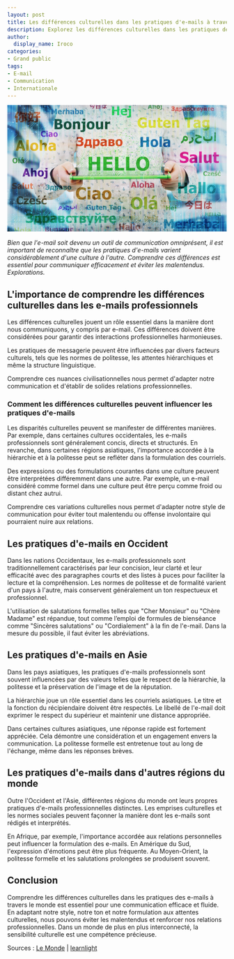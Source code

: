 ```yaml
---
layout: post
title: Les différences culturelles dans les pratiques d'e-mails à travers le monde
description: Explorez les différences culturelles dans les pratiques de messagerie à travers le monde. Découvrez comment adapter votre communication.
author:
  display_name: Iroco
categories:
- Grand public
tags:
- E-mail
- Communication
- Internationale
---
```

![Illustration de l'article](/images/email_culture/email_culture.png)

*Bien que l'e-mail soit devenu un outil de communication omniprésent, il est important de reconnaître que les pratiques d'e-mails varient considérablement d'une culture à l'autre. Comprendre ces différences est essentiel pour communiquer efficacement et éviter les malentendus. Explorations.*

## L'importance de comprendre les différences culturelles dans les e-mails professionnels

Les différences culturelles jouent un rôle essentiel dans la manière dont nous communiquons, y compris par e-mail. Ces différences doivent être considérées pour garantir des interactions professionnelles harmonieuses.

Les pratiques de messagerie peuvent être influencées par divers facteurs culturels, tels que les normes de politesse, les attentes hiérarchiques et même la structure linguistique. 

Comprendre ces nuances civilisationnelles nous permet d'adapter notre communication et d'établir de solides relations professionnelles.

### Comment les différences culturelles peuvent influencer les pratiques d'e-mails

Les disparités culturelles peuvent se manifester de différentes manières. Par exemple, dans certaines cultures occidentales, les e-mails professionnels sont généralement concis, directs et structurés. En revanche, dans certaines régions asiatiques, l'importance accordée à la hiérarchie et à la politesse peut se refléter dans la formulation des courriels. 

Des expressions ou des formulations courantes dans une culture peuvent être interprétées différemment dans une autre. Par exemple, un e-mail considéré comme formel dans une culture peut être perçu comme froid ou distant chez autrui.

Comprendre ces variations culturelles nous permet d'adapter notre style de communication pour éviter tout malentendu ou offense involontaire qui pourraient nuire aux relations.
 
## Les pratiques d'e-mails en Occident

Dans les nations Occidentaux, les e-mails professionnels sont traditionnellement caractérisés par leur concision, leur clarté et leur efficacité avec des paragraphes courts et des listes à puces pour faciliter la lecture et la compréhension. Les normes de politesse et de formalité varient d'un pays à l'autre, mais conservent généralement un ton respectueux et professionnel. 

L'utilisation de salutations formelles telles que "Cher Monsieur" ou "Chère Madame" est répandue, tout comme l’emploi de formules de bienséance comme "Sincères salutations" ou "Cordialement" à la fin de l'e-mail. Dans la mesure du possible, il faut éviter les abréviations.

## Les pratiques d'e-mails en Asie

Dans les pays asiatiques, les pratiques d'e-mails professionnels sont souvent influencées par des valeurs telles que le respect de la hiérarchie, la politesse et la préservation de l'image et de la réputation. 

La hiérarchie joue un rôle essentiel dans les courriels asiatiques. Le titre et la fonction du récipiendaire doivent être respectés. Le libellé de l'e-mail doit exprimer le respect du supérieur et maintenir une distance appropriée.

Dans certaines cultures asiatiques, une réponse rapide est fortement appréciée. Cela démontre une considération et un engagement envers la communication. La politesse formelle est entretenue tout au long de l'échange, même dans les réponses brèves.

## Les pratiques d'e-mails dans d'autres régions du monde

Outre l'Occident et l'Asie, différentes régions du monde ont leurs propres pratiques d'e-mails professionnelles distinctes. Les emprises culturelles et les normes sociales peuvent façonner la manière dont les e-mails sont rédigés et interprétés.

En Afrique, par exemple, l'importance accordée aux relations personnelles peut influencer la formulation des e-mails. En Amérique du Sud, l'expression d'émotions peut être plus fréquente. Au Moyen-Orient, la politesse formelle et les salutations prolongées se produisent souvent.

## Conclusion

Comprendre les différences culturelles dans les pratiques des 
e-mails à travers le monde est essentiel pour une communication efficace et fluide. En adaptant notre style, notre ton et notre formulation aux attentes culturelles, nous pouvons éviter les malentendus et renforcer nos relations professionnelles. Dans un monde de plus en plus interconnecté, la sensibilité culturelle est une compétence précieuse.

Sources : [Le Monde](https://formation-professionnelle.lemonde.fr/guide/articles/interculturalite-communication-interculturelle-11979) | [learnlight](https://www.learnlight.com/fr/articles/les-differents-styles-de-communication-a-travers-les-cultures/) 
